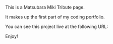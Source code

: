 This is a Matsubara Miki Tribute page.

It makes up the first part of my coding portfolio.

You can see this project live at the following URL:



Enjoy!